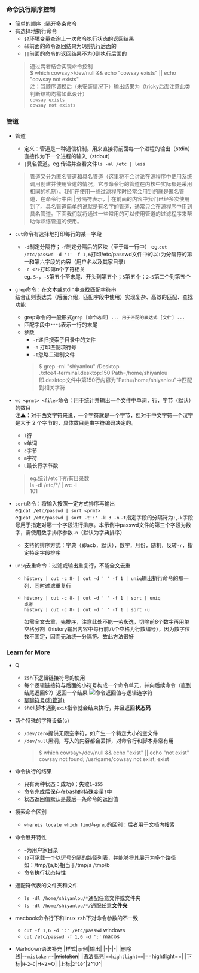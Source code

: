 ### 命令执行顺序控制

- 简单的顺序 `;`隔开多条命令
- 有选择地执行命令
  - `$?`环境变量查询上一次命令执行状态的返回结果
  - `&&`前面的命令返回结果为0则执行后面的
  - `||`前面的命令的返回结果不为0则执行后面的
  > 通过两者结合实现命令控制  
    $ which cowsay>/dev/null && echo "cowsay exists" || echo "cowsay not exists"  
    注：当顺序调换后（未安装情况下）输出结果为（tricky后面注意此类判断结构均需如此设计）  
    `cowsay exists`  
    `cowsay not exists`


### 管道

- 管道
  - 定义：管道是一种通信机制。用来直接将前面每一个进程的输出（stdin）直接作为下一个进程的输入（stdout）
  - `|`具名管道。eg.传递并查看文件`ls -al /etc | less`
  > 管道又分为匿名管道和具名管道（这里将不会讨论在源程序中使用系统调用创建并使用管道的情况，它与命令行的管道在内核中实际都是采用相同的机制）。我们在使用一些过滤程序时经常会用到的就是匿名管道，在命令行中由 | 分隔符表示，| 在前面的内容中我们已经多次使用到了。具名管道简单的说就是有名字的管道，通常只会在源程序中用到具名管道。下面我们就将通过一些常用的可以使用管道的过滤程序来帮助你熟练管道的使用。

- `cut`命令有选择地打印每行的某一字段  
  - `-d`制定分隔符；`-f`制定分隔后的区块（至于每一行中）
    eg.`cut /etc/passwd -d ':' -f 1,6`打印/etc/passwd文件中的以`:`为分隔符的第一和第六字段的内容（用户名以及其家目录）
  - `-c <?>`打印第n个字符相关  
    eg. `5-`，`-5`第五个至末尾、开头到第五个；`5`第五个；`2-5`第二个到第五个

- `grep`命令：在文本或stdin中查找匹配字符串  
  结合正则表达式（后面介绍，匹配字段中使用）实现复杂、高效的匹配、查找功能
  - grep命令的一般形式`grep [命令选项] ... 用于匹配的表达式 [文件] ... `
  - 匹配字段中`***$`表示一行的末尾
  - 参数
    - `-r`递归搜索子目录中的文件
    - `-n` 打印匹配项行号
    - `-I`忽略二进制文件
    > $ grep -rnI "shiyanlou" /Desktop  
      ./xfce4-terminal.desktop:150:Path=/home/shiyanlou  
      即.desktop文件中第150行内容为"Path=/home/shiyanlou"中匹配到相关字符  

- `wc <prmt> <file>`命令：用于统计并输出一个文件中单词，行，字节（默认）的数目  
  注⚠️：对于西文字符来说，一个字符就是一个字节，但对于中文字符一个汉字是大于 2 个字节的，具体数目是由字符编码决定的。
  - `l`行
  - `w`单词
  - `c`字节
  - `m`字符
  - `L`最长行字节数
  > eg.统计/etc下所有目录数  
    ls -dl /etc/*/ | wc -l  
    101

- `sort`命令：将输入按照一定方式排序再输出  
  eg.`cat /etc/passwd | sort <prmt>`  
  eg.`cat /etc/passwd | sort -t':' -k 3 -n` `-t`指定字段的分隔符为`:`,`-k`字段号用于指定对哪一个字段进行排序。本示例中passwd文件的第三个字段为数字，需使用数字排序参数`-n`（默认为字典排序）
  - 支持的排序方式：字典（即acb，默认），数字，月份，随机，反转`-r`，指定特定字段排序

- `uniq`去重命令：过滤或输出重复行，不能全文去重

  - `history | cut -c 8- | cut -d ' ' -f 1 | uniq`输出执行命令的那一列，同时过滤重复行

  -
    ```
    history | cut -c 8- | cut -d ' ' -f 1 | sort | uniq  
    或者
    history | cut -c 8- | cut -d ' ' -f 1 | sort -u
    ```  
    如需全文去重，先排序，注意此处不能一劳永逸，切除前8个数字再用单空格分割（history输出内容中每行前八个空格为行数编号），因为数字位数不固定，因而无法统一分隔符。故此方法很好


### Learn for More

- Q
  - zsh下逻辑链接符号的使用
  - 每个逻辑链接符与后面的小符号构成一个命令单元，并向后续命令（直到结尾返回$?）返回一个结果
    ![命令返回值与逻辑连字符](https://doc.shiyanlou.com/linux_base/8-3.png)
  - [聊聊符号(和管道)](https://blog.csdn.net/loongshawn/article/details/50514018)
  - shell脚本遇到`exit`指令就会结束执行，并且返回**状态码**

- 两个特殊的字符设备(c)
  - `/dev/zero`提供无限空字符，如产生一个特定大小的空文件
  - `/dev/null`黑洞，写入的内容都会丢掉，对命令行和脚本非常有用
    > $ which cowsay>/dev/null && echo "exist" || echo "not exist"
        cowsay not found; /usr/game/cowsay
        not exist; exist

- 命令执行的结果
  - 只有两种状态：成功`0`；失败`1~255`
  - 命令完成后保存在bash的特殊变量`?`中
  - 状态返回值默认是最后一条命令的返回值

- 搜索命令区别
  - `whereis locate which find`与`grep`的区别：后者用于文档内搜索

- 命令展开特性
  - `~`为用户家目录
  - `{}`可承载一个以逗号分隔的路径列表，并能够将其展开为多个路径  
    如：/tmp/{a,b}相当于/tmp/a /tmp/b
  - 命令执行状态特性

- 通配符代表的文件夹和文件
  - `ls -dl /home/shiyanlou/*`通配任意文件或文件夹
  - `ls -dl /home/shiyanlou/*/`通配任意**文件夹**

- macbook命令行下和linux zsh下对命令参数的不一致
  - `cut -f 1,6 -d ':' /etc/passwd` windows
  - `cut /etc/passwd -f 1,6 -d ':'` macos

- Markdown语法补充
  |样式|示例|输出|
  |-|-|-|
  |删除线|`~~mistaken~~`|~~mistaken~~|
  |语法高亮|`==hightlight==`|==hightlight==|
  |下标|`H~2~O`|H~2~O|
  |上标|`2^10^`|2^10^|
